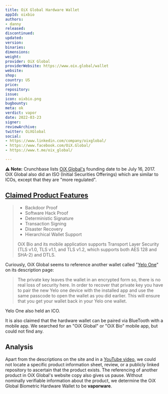 ```yaml
---
title: OiX Global Hardware Wallet
appId: oixbio
authors:
- danny
released: 
discontinued: 
updated: 
version: 
binaries: 
dimensions: 
weight: 
provider: OiX Global
providerWebsite: https://www.oix.global/wallet
website: 
shop: 
country: US
price: 
repository: 
issue: 
icon: oixbio.png
bugbounty: 
meta: ok
verdict: vapor
date: 2022-03-23
signer: 
reviewArchive: 
twitter: OiXGlobal
social:
- https://www.linkedin.com/company/oixglobal/
- https://www.facebook.com/OiX.Global/
- https://www.t.me/oix_global/

---
```


**⚠️ Note:** Crunchbase lists [OiX Global's](https://www.crunchbase.com/organization/oix-open-investment-exchange) founding date to be July 16, 2017. OiX Global also did an ISO (Initial Securities Offerings) which are similar to ICOs, except that they are "more regulated".

## [Claimed Product Features](https://www.oix.global/wallet)

> - Backdoor Proof
> - Software Hack Proof
> - Deterministic Signature
> - Transaction Signing
> - Disaster Recovery
> - Hierarchical Wallet Support
>
> OiX Bio and its mobile application supports Transport Layer Security (TLS v1.0, TLS v1.1, and TLS v1.2, which supports both AES 128 and SHA-2) and DTLS.

Curiously, OiX Global seems to reference another wallet called "[Yelo One](https://web.archive.org/web/20180902044241/https://yelo.one/)" on its description page:

> The private key leaves the wallet in an encrypted form so, there is no real loss of security here. In order to recover that private key you have to pair the new Yelo one device with the installed app and use the same passcode to open the wallet as you did earlier. This will ensure that you get your wallet back in your Yelo one wallet.

Yelo One also held an ICO.

It is also claimed that the hardware wallet can be paired via BlueTooth with a mobile app. We searched for an "OiX Global" or "OiX Bio" mobile app, but could not find any.

## Analysis 

Apart from the descriptions on the site and in a [YouTube video](https://www.youtube.com/watch?v=7ZdTV78WZtI), we could not locate a specific product information sheet, review, or a publicly linked repository to ascertain that the product exists. The referencing of another product in OiX Global's website copy also gives us pause. Without nominally verifiable information about the product, we determine the OiX Global Biometric Hardware Wallet to be **vaporware**.
